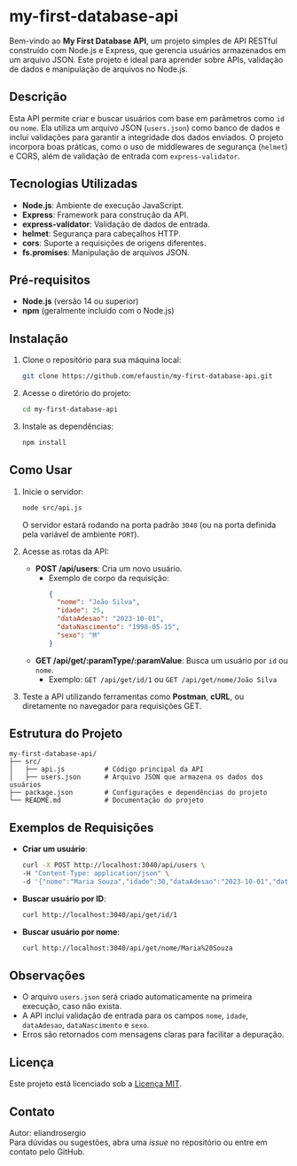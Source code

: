 # my-first-database-api

Bem-vindo ao **My First Database API**, um projeto simples de API RESTful construído com Node.js e Express, que gerencia usuários armazenados em um arquivo JSON. Este projeto é ideal para aprender sobre APIs, validação de dados e manipulação de arquivos no Node.js.

## Descrição
Esta API permite criar e buscar usuários com base em parâmetros como `id` ou `nome`. Ela utiliza um arquivo JSON (`users.json`) como banco de dados e inclui validações para garantir a integridade dos dados enviados. O projeto incorpora boas práticas, como o uso de middlewares de segurança (`helmet`) e CORS, além de validação de entrada com `express-validator`.

## Tecnologias Utilizadas
- **Node.js**: Ambiente de execução JavaScript.
- **Express**: Framework para construção da API.
- **express-validator**: Validação de dados de entrada.
- **helmet**: Segurança para cabeçalhos HTTP.
- **cors**: Suporte a requisições de origens diferentes.
- **fs.promises**: Manipulação de arquivos JSON.

## Pré-requisitos
- **Node.js** (versão 14 ou superior)
- **npm** (geralmente incluído com o Node.js)

## Instalação
1. Clone o repositório para sua máquina local:
   ```bash
   git clone https://github.com/efaustin/my-first-database-api.git
   ```
2. Acesse o diretório do projeto:
   ```bash
   cd my-first-database-api
   ```
3. Instale as dependências:
   ```bash
   npm install
   ```

## Como Usar
1. Inicie o servidor:
   ```bash
   node src/api.js
   ```
   O servidor estará rodando na porta padrão `3040` (ou na porta definida pela variável de ambiente `PORT`).

2. Acesse as rotas da API:
   - **POST /api/users**: Cria um novo usuário.
     - Exemplo de corpo da requisição:
       ```json
       {
         "nome": "João Silva",
         "idade": 25,
         "dataAdesao": "2023-10-01",
         "dataNascimento": "1998-05-15",
         "sexo": "M"
       }
       ```
   - **GET /api/get/:paramType/:paramValue**: Busca um usuário por `id` ou `nome`.
     - Exemplo: `GET /api/get/id/1` ou `GET /api/get/nome/João Silva`

3. Teste a API utilizando ferramentas como **Postman**, **cURL**, ou diretamente no navegador para requisições GET.

## Estrutura do Projeto
```
my-first-database-api/
├── src/
│   ├── api.js          # Código principal da API
│   ├── users.json      # Arquivo JSON que armazena os dados dos usuários
├── package.json        # Configurações e dependências do projeto
└── README.md           # Documentação do projeto
```

## Exemplos de Requisições
- **Criar um usuário**:
  ```bash
  curl -X POST http://localhost:3040/api/users \
  -H "Content-Type: application/json" \
  -d '{"nome":"Maria Souza","idade":30,"dataAdesao":"2023-10-01","dataNascimento":"1993-03-20","sexo":"F"}'
  ```
- **Buscar usuário por ID**:
  ```bash
  curl http://localhost:3040/api/get/id/1
  ```
- **Buscar usuário por nome**:
  ```bash
  curl http://localhost:3040/api/get/nome/Maria%20Souza
  ```

## Observações
- O arquivo `users.json` será criado automaticamente na primeira execução, caso não exista.
- A API inclui validação de entrada para os campos `nome`, `idade`, `dataAdesao`, `dataNascimento` e `sexo`.
- Erros são retornados com mensagens claras para facilitar a depuração.

## Licença
Este projeto está licenciado sob a [Licença MIT](LICENSE).

## Contato
Autor: eliandrosergio  
Para dúvidas ou sugestões, abra uma *issue* no repositório ou entre em contato pelo GitHub.
